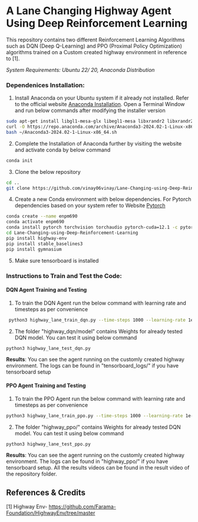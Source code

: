 # A Lane Changing Highway Agent Using Deep Reinforcement Learning

This repository contains two different Reinforcement Learning Algorithms such as DQN (Deep Q-Learning) and PPO (Proximal Policy Optimization) algorithms trained on a Custom created highway environment in reference to [1]. 

*System Requirements: Ubuntu 22/ 20, Anaconda Distribution*

### Dependenices Installation:
1. Install Anaconda on your Ubuntu system if it already not installed. Refer to the official website [Anaconda Installation](https://docs.anaconda.com/free/anaconda/install/linux/). Open a Terminal Window and run below commands after modifying the installer version
```bash
sudo apt-get install libgl1-mesa-glx libegl1-mesa libxrandr2 libxrandr2 libxss1 libxcursor1 libxcomposite1 libasound2 libxi6 libxtst6 #Contiue with next commands if some of the libraries fail to install
curl -O https://repo.anaconda.com/archive/Anaconda3-2024.02-1-Linux-x86_64.sh #Get the version from Anaconda Website
bash ~/Anaconda3-2024.02-1-Linux-x86_64.sh
```
2. Complete the Installation of Anaconda further by visiting the website and activate conda by below command
```bash
conda init
```
3. Clone the below repository 
```bash
cd ..
git clone https://github.com/vinay06vinay/Lane-Changing-using-Deep-Reinforcement-Learning.git
```
4. Create a new Conda environment with below dependencies. For Pytorch dependencies based on your system refer to Website [Pytorch](https://pytorch.org/get-started/locally/)
```bash
conda create --name enpm690
conda activate enpm690
conda install pytorch torchvision torchaudio pytorch-cuda=12.1 -c pytorch -c nvidia
cd Lane-Changing-using-Deep-Reinforcement-Learning
pip install highway-env
pip install stable_baselines3
pip install gymnasium
```
5. Make sure tensorboard is installed

### Instructions to Train and Test the Code:

#### DQN Agent Training and Testing

1. To train the DQN Agent run the below command with learning rate and timesteps as per convenience
```bash
 python3 highway_lane_train_dqn.py --time-steps 1000 --learning-rate 1e-4
```
2. The folder "highway_dqn/model" contains Weights for already tested DQN model. You can test it using below command
```bash
python3 highway_lane_test_dqn.py
```
**Results**: You can see the agent running on the customly created highway environment. The logs can be found in "tensorboard_logs/" if you have tensorboard setup

#### PPO Agent Training and Testing

1. To train the PPO Agent run the below command with learning rate and timesteps as per convenience
```bash
python3 highway_lane_train_ppo.py --time-steps 1000 --learning-rate 1e-4
```
2. The folder "highway_ppo/" contains Weights for already tested DQN model. You can test it using below command
```bash
python3 highway_lane_test_ppo.py
```

**Results**: You can see the agent running on the customly created highway environment. The logs can be found in "highway_ppo/" if you have tensorboard setup. All the results videos can be found in the result video of the repository folder.


## References & Credits

[1] Highway Env- https://github.com/Farama-Foundation/HighwayEnv/tree/master

